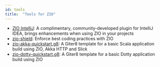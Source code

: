 ```yaml
---
id: tools
title:  "Tools for ZIO"
---
```


- [ZIO IntelliJ](https://github.com/zio/zio-intellij): A complimentary, community-developed plugin for IntelliJ IDEA, brings enhancements when using ZIO in your projects
- [zio-shield](https://github.com/zio/zio-shield): Enforce best coding practices with ZIO
- [zio-akka-quickstart.g8](https://github.com/ScalaConsultants/zio-akka-quickstart.g8): A Giter8 template for a basic Scala application build using ZIO, Akka HTTP and Slick
- [zio-dotty-quickstart.g8](https://github.com/ScalaConsultants/zio-dotty-quickstart.g8): A Giter8 template for a basic Dotty application build using ZIO
